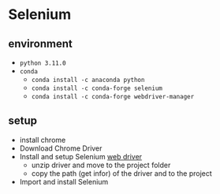 # Selenium

## environment

- `python 3.11.0`
- `conda`
  - `conda install -c anaconda python`
  - `conda install -c conda-forge selenium`
  - `conda install -c conda-forge webdriver-manager`
## setup

- install chrome
- Download Chrome Driver
- Install and setup Selenium [web driver](https://chromedriver.chromium.org/downloads)
  - unzip driver and move to the project folder
  - copy the path (get infor) of the driver and to the project
- Import and install Selenium
